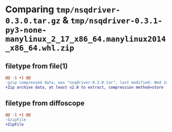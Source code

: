 # Comparing `tmp/nsqdriver-0.3.0.tar.gz` & `tmp/nsqdriver-0.3.1-py3-none-manylinux_2_17_x86_64.manylinux2014_x86_64.whl.zip`

## filetype from file(1)

```diff
@@ -1 +1 @@
-gzip compressed data, was "nsqdriver-0.3.0.tar", last modified: Wed Jun  7 06:20:56 2023, max compression
+Zip archive data, at least v2.0 to extract, compression method=store
```

## filetype from diffoscope

```diff
@@ -1 +1 @@
-GzipFile
+ZipFile
```

